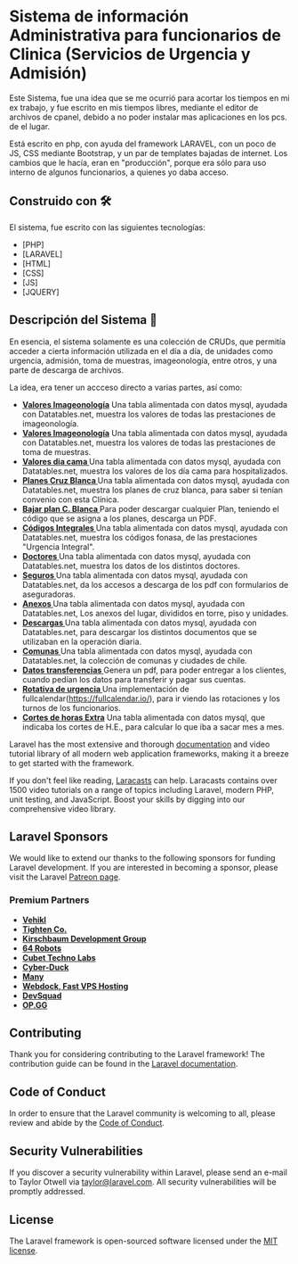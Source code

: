 # Sistema de información Administrativa para funcionarios de Clinica (Servicios de Urgencia y Admisión)
Este Sistema, fue una idea que se me ocurrió para acortar los tiempos en mi ex trabajo, y fue escrito en mis tiempos libres, mediante el editor de archivos de cpanel, debido a no poder instalar mas aplicaciones en los pcs. de el lugar.

Está escrito en php, con ayuda del framework LARAVEL, con un poco de JS, CSS mediante Bootstrap, y un par de templates bajadas de internet.
Los cambios que le hacía, eran en "producción", porque era sólo para uso interno de algunos funcionarios, a quienes yo daba acceso.

## Construido con 🛠️
El sistema, fue escrito con las siguientes tecnologías:

* [PHP]
* [LARAVEL]
* [HTML]
* [CSS]
* [JS]
* [JQUERY]

## Descripción del Sistema 📄
En esencia, el sistema solamente es una colección de CRUDs, que permitía acceder a cierta información utilizada en el día a día, de unidades como urgencia, admisión, toma de muestras, imageonología, entre otros, y una parte de descarga de archivos.

La idea, era tener un accceso directo a varias partes, así como:

- **[Valores Imageonología](#)** Una tabla alimentada con datos mysql, ayudada con Datatables.net, muestra los valores de todas las prestaciones de imageonología.
- **[Valores Imageonología](#)** Una tabla alimentada con datos mysql, ayudada con Datatables.net, muestra los valores de todas las prestaciones de toma de muestras.
- **[Valores dia cama     ](#)** Una tabla alimentada con datos mysql, ayudada con Datatables.net, muestra los valores de los día cama para hospitalizados.
- **[Planes Cruz Blanca   ](#)** Una tabla alimentada con datos mysql, ayudada con Datatables.net, muestra los planes de cruz blanca, para saber si tenían convenio con esta Clínica.
- **[Bajar plan C. Blanca ](#)** Para poder descargar cualquier Plan, teniendo el código que se asigna a los planes, descarga un PDF.
- **[Códigos Integrales   ](#)** Una tabla alimentada con datos mysql, ayudada con Datatables.net, muestra los códigos fonasa, de las prestaciones "Urgencia Integral".
- **[Doctores             ](#)** Una tabla alimentada con datos mysql, ayudada con Datatables.net, muestra los datos de los distintos doctores. 
- **[Seguros              ](#)** Una tabla alimentada con datos mysql, ayudada con Datatables.net, da los accesos a descarga de los pdf con formularios de aseguradoras. 
- **[Anexos               ](#)** Una tabla alimentada con datos mysql, ayudada con Datatables.net, Los anexos del lugar, divididos en torre, piso y unidades. 
- **[Descargas            ](#)** Una tabla alimentada con datos mysql, ayudada con Datatables.net, para descargar los distintos documentos que se utilizaban en la operación diaria.
- **[Comunas              ](#)** Una tabla alimentada con datos mysql, ayudada con Datatables.net, la colección de comunas y ciudades de chile.
- **[Datos transferencias ](#)** Genera un pdf, para poder entregar a los clientes, cuando pedían los datos para transferir y pagar sus cuentas.
- **[Rotativa de urgencia ](#)** Una implementación de fullcalendar(https://fullcalendar.io/), para ir viendo las rotaciones y los turnos de los funcionarios.
- **[Cortes de horas Extra](#)** Una tabla alimentada con datos mysql, que indicaba los cortes de H.E., para calcular lo que iba a sacar mes a mes.
 
  

Laravel has the most extensive and thorough [documentation](https://laravel.com/docs) and video tutorial library of all modern web application frameworks, making it a breeze to get started with the framework.

If you don't feel like reading, [Laracasts](https://laracasts.com) can help. Laracasts contains over 1500 video tutorials on a range of topics including Laravel, modern PHP, unit testing, and JavaScript. Boost your skills by digging into our comprehensive video library.

## Laravel Sponsors

We would like to extend our thanks to the following sponsors for funding Laravel development. If you are interested in becoming a sponsor, please visit the Laravel [Patreon page](https://patreon.com/taylorotwell).

### Premium Partners

- **[Vehikl](https://vehikl.com/)**
- **[Tighten Co.](https://tighten.co)**
- **[Kirschbaum Development Group](https://kirschbaumdevelopment.com)**
- **[64 Robots](https://64robots.com)**
- **[Cubet Techno Labs](https://cubettech.com)**
- **[Cyber-Duck](https://cyber-duck.co.uk)**
- **[Many](https://www.many.co.uk)**
- **[Webdock, Fast VPS Hosting](https://www.webdock.io/en)**
- **[DevSquad](https://devsquad.com)**
- **[OP.GG](https://op.gg)**

## Contributing

Thank you for considering contributing to the Laravel framework! The contribution guide can be found in the [Laravel documentation](https://laravel.com/docs/contributions).

## Code of Conduct

In order to ensure that the Laravel community is welcoming to all, please review and abide by the [Code of Conduct](https://laravel.com/docs/contributions#code-of-conduct).

## Security Vulnerabilities

If you discover a security vulnerability within Laravel, please send an e-mail to Taylor Otwell via [taylor@laravel.com](mailto:taylor@laravel.com). All security vulnerabilities will be promptly addressed.

## License

The Laravel framework is open-sourced software licensed under the [MIT license](https://opensource.org/licenses/MIT).
